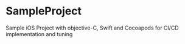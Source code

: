 # SampleProject
Sample iOS Project with objective-C, Swift and Cocoapods for CI/CD implementation and tuning 
